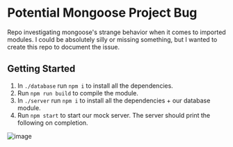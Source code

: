# Potential Mongoose Project Bug

Repo investigating mongoose's strange behavior when it comes to imported modules. I could be absolutely silly or missing something, but I wanted to create this repo to document the issue.

## Getting Started

1. In `./database` run `npm i` to install all the dependencies. 
2. Run `npm run build` to compile the module.
3. In `./server` run `npm i` to install all the dependencies + our database module. 
4. Run `npm start` to start our mock server. The server should print the following on completion.

![image](https://github.com/jmho/potential-mongoose-project-bug/assets/59701887/4d1baf71-88be-46fa-b1e9-fd93c2a5fca7)

